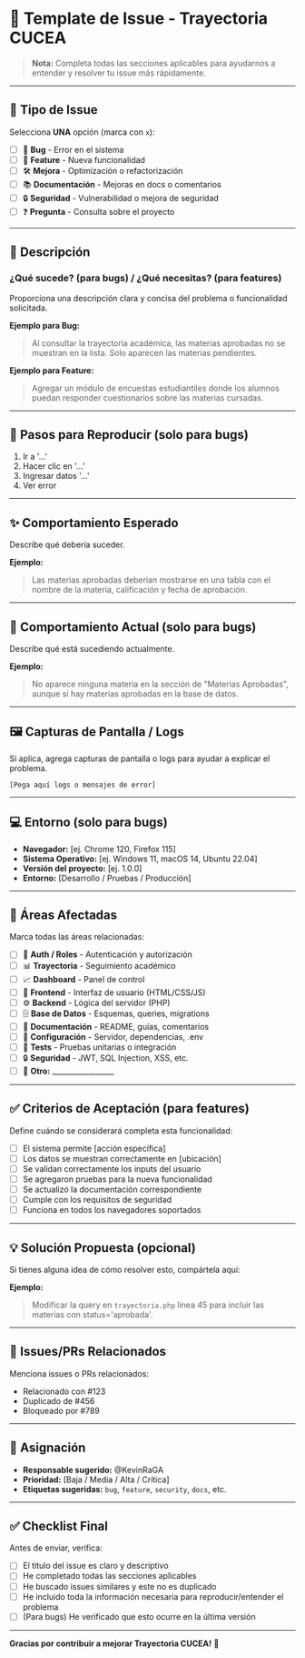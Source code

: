 # 📝 Template de Issue - Trayectoria CUCEA

> **Nota:** Completa todas las secciones aplicables para ayudarnos a entender y resolver tu issue más rápidamente.

---

## 📌 Tipo de Issue

Selecciona **UNA** opción (marca con `x`):

- [ ] 🐞 **Bug** - Error en el sistema
- [ ] 🚀 **Feature** - Nueva funcionalidad
- [ ] 🛠️ **Mejora** - Optimización o refactorización
- [ ] 📚 **Documentación** - Mejoras en docs o comentarios
- [ ] 🔒 **Seguridad** - Vulnerabilidad o mejora de seguridad
- [ ] ❓ **Pregunta** - Consulta sobre el proyecto

---

## 📖 Descripción

### ¿Qué sucede? (para bugs) / ¿Qué necesitas? (para features)

Proporciona una descripción clara y concisa del problema o funcionalidad solicitada.

**Ejemplo para Bug:**
> Al consultar la trayectoria académica, las materias aprobadas no se muestran en la lista. Solo aparecen las materias pendientes.

**Ejemplo para Feature:**
> Agregar un módulo de encuestas estudiantiles donde los alumnos puedan responder cuestionarios sobre las materias cursadas.

---

## 🔄 Pasos para Reproducir (solo para bugs)

1. Ir a '...'
2. Hacer clic en '...'
3. Ingresar datos '...'
4. Ver error

---

## ✨ Comportamiento Esperado

Describe qué debería suceder.

**Ejemplo:**
> Las materias aprobadas deberían mostrarse en una tabla con el nombre de la materia, calificación y fecha de aprobación.

---

## 🐛 Comportamiento Actual (solo para bugs)

Describe qué está sucediendo actualmente.

**Ejemplo:**
> No aparece ninguna materia en la sección de "Materias Aprobadas", aunque sí hay materias aprobadas en la base de datos.

---

## 🖼️ Capturas de Pantalla / Logs

Si aplica, agrega capturas de pantalla o logs para ayudar a explicar el problema.

```
[Pega aquí logs o mensajes de error]
```

---

## 💻 Entorno (solo para bugs)

- **Navegador:** [ej. Chrome 120, Firefox 115]
- **Sistema Operativo:** [ej. Windows 11, macOS 14, Ubuntu 22.04]
- **Versión del proyecto:** [ej. 1.0.0]
- **Entorno:** [Desarrollo / Pruebas / Producción]

---

## 📂 Áreas Afectadas

Marca todas las áreas relacionadas:

- [ ] 🔐 **Auth / Roles** - Autenticación y autorización
- [ ] 📊 **Trayectoria** - Seguimiento académico
- [ ] 📈 **Dashboard** - Panel de control
- [ ] 🎨 **Frontend** - Interfaz de usuario (HTML/CSS/JS)
- [ ] ⚙️ **Backend** - Lógica del servidor (PHP)
- [ ] 🗄️ **Base de Datos** - Esquemas, queries, migrations
- [ ] 📖 **Documentación** - README, guías, comentarios
- [ ] 🔧 **Configuración** - Servidor, dependencias, .env
- [ ] 🧪 **Tests** - Pruebas unitarias o integración
- [ ] 🔒 **Seguridad** - JWT, SQL Injection, XSS, etc.
- [ ] 🚀 **Otro:** _________________

---

## ✅ Criterios de Aceptación (para features)

Define cuándo se considerará completa esta funcionalidad:

- [ ] El sistema permite [acción específica]
- [ ] Los datos se muestran correctamente en [ubicación]
- [ ] Se validan correctamente los inputs del usuario
- [ ] Se agregaron pruebas para la nueva funcionalidad
- [ ] Se actualizó la documentación correspondiente
- [ ] Cumple con los requisitos de seguridad
- [ ] Funciona en todos los navegadores soportados

---

## 💡 Solución Propuesta (opcional)

Si tienes alguna idea de cómo resolver esto, compártela aquí:

**Ejemplo:**
> Modificar la query en `trayectoria.php` línea 45 para incluir las materias con status='aprobada'.

---

## 🔗 Issues/PRs Relacionados

Menciona issues o PRs relacionados:

- Relacionado con #123
- Duplicado de #456
- Bloqueado por #789

---

## 👥 Asignación

- **Responsable sugerido:** @KevinRaGA
- **Prioridad:** [Baja / Media / Alta / Crítica]
- **Etiquetas sugeridas:** `bug`, `feature`, `security`, `docs`, etc.

---

## ✅ Checklist Final

Antes de enviar, verifica:

- [ ] El título del issue es claro y descriptivo
- [ ] He completado todas las secciones aplicables
- [ ] He buscado issues similares y este no es duplicado
- [ ] He incluido toda la información necesaria para reproducir/entender el problema
- [ ] (Para bugs) He verificado que esto ocurre en la última versión

---

**Gracias por contribuir a mejorar Trayectoria CUCEA!** 🚀
